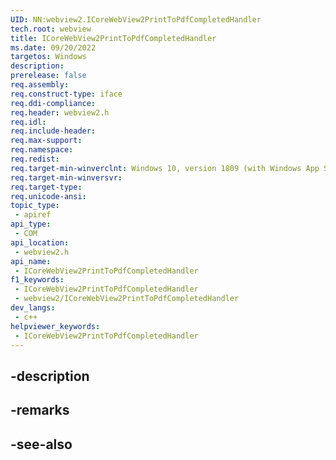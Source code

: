 ```yaml
---
UID: NN:webview2.ICoreWebView2PrintToPdfCompletedHandler
tech.root: webview
title: ICoreWebView2PrintToPdfCompletedHandler
ms.date: 09/20/2022
targetos: Windows
description: 
prerelease: false
req.assembly: 
req.construct-type: iface
req.ddi-compliance: 
req.header: webview2.h
req.idl: 
req.include-header: 
req.max-support: 
req.namespace: 
req.redist: 
req.target-min-winverclnt: Windows 10, version 1809 (with Windows App SDK 1.1 or later)
req.target-min-winversvr: 
req.target-type: 
req.unicode-ansi: 
topic_type:
 - apiref
api_type:
 - COM
api_location:
 - webview2.h
api_name:
 - ICoreWebView2PrintToPdfCompletedHandler
f1_keywords:
 - ICoreWebView2PrintToPdfCompletedHandler
 - webview2/ICoreWebView2PrintToPdfCompletedHandler
dev_langs:
 - c++
helpviewer_keywords:
 - ICoreWebView2PrintToPdfCompletedHandler
---
```


## -description

## -remarks

## -see-also

